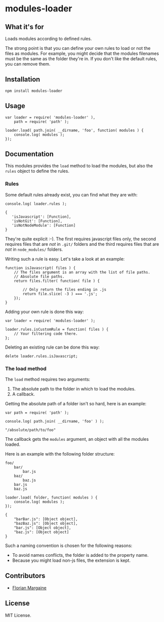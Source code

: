 modules-loader
===

What it's for
---

Loads modules according to defined rules.

The strong point is that you can define your own rules to load or not the files
as modules. For example, you might decide that the modules filenames must be
the same as the folder they're in. If you don't like the default rules, you
can remove them.

Installation
---

    npm install modules-loader

Usage
---

    var loader = require( 'modules-loader' ),
        path = require( 'path' );

    loader.load( path.join( __dirname, 'foo', function( modules ) {
        console.log( modules );
    });

Documentation
---

This modules provides the `load` method to load the modules, but also the
`rules` object to define the rules.

### Rules

Some default rules already exist, you can find what they are with:

    console.log( loader.rules );

    {
       'isJavascript': [Function],
       'isNotGit': [Function],
       'isNotNodeModule': [Function]
    }

They're quite explicit :-). The first requires javascript files only, the
second requires files that are *not* in `.git/` folders and the third requires
files that are *not* in `node_modules/` folders.

Writing such a rule is easy. Let's take a look at an example:

    function isJavascript( files ) {
        // The files argument is an array with the list of file paths.
        // Absolute file paths.
        return files.filter( function( file ) {

            // Only return the files ending in .js
            return file.slice( -3 ) === '.js';
        });
    }

Adding your own rule is done this way:

    var loader = require( 'modules-loader' );

    loader.rules.isCustomRule = function( files ) {
        // Your filtering code there.
    };

Deleting an existing rule can be done this way:

    delete loader.rules.isJavascript;

### The load method

The `load` method requires two arguments:

1. The absolute path to the folder in which to load the modules.
2. A callback.

Getting the absolute path of a folder isn't so hard, here is an example:

    var path = require( 'path' );

    console.log( path.join( __dirname, 'foo' ) );

    "/absolute/path/to/foo"

The callback gets the `modules` argument, an object with all the modules
loaded.

Here is an example with the following folder structure:

    foo/
        bar/
            bar.js
        baz/
            baz.js
        bar.js
        baz.js

    loader.load( folder, function( modules ) {
        console.log( modules );
    });

    {
        "barBar.js": [Object object],
        "bazBaz.js": [Object object],
        "bar.js": [Object object],
        "baz.js": [Object object]
    }

Such a naming convention is chosen for the following reasons:

- To avoid names conflicts, the folder is added to the property name.
- Because you might load non-js files, the extension is kept.

Contributors
---

- [Florian Margaine](http://margaine.com)

License
---

MIT License.

